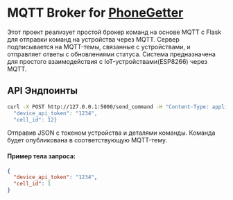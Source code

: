 # MQTT Broker for [PhoneGetter](https://github.com/PavelFr8/PhoneGetter)

Этот проект реализует простой брокер команд на основе MQTT с Flask для отправки команд 
на устройства через MQTT. Сервер подписывается на MQTT-темы, связанные с устройствами, 
и отправляет ответы с обновлениями статуса. Система предназначена для простого взаимодействия 
с IoT-устройствами(ESP8266) через MQTT.

## API Эндпоинты

```bash
curl -X POST http://127.0.0.1:5000/send_command -H "Content-Type: application/json" -d '{
  "device_api_token": "1234",
  "cell_id": 12}
```

Отправив JSON с токеном устройства и деталями команды. Команда будет опубликована в соответствующую MQTT-тему.

#### Пример тела запроса:

```json
{
  "device_api_token": "1234",
  "cell_id": 1
}
